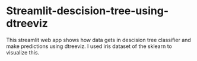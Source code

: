 # Streamlit-descision-tree-using-dtreeviz
This streamlit web app shows how data gets in descision tree classifier and make predictions using dtreeviz. I used iris dataset of the sklearn to visualize this. 
